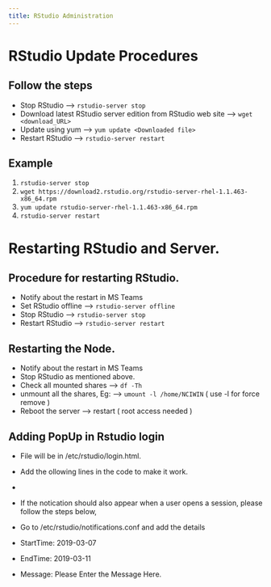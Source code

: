 ```yaml
---
title: RStudio Administration
---
```



# RStudio Update Procedures 

## Follow the steps  

- Stop RStudio --> ``` rstudio-server stop ```
- Download latest RStudio server edition from RStudio web site --> ``` wget <download_URL> ```
- Update using yum --> ``` yum update <Downloaded file> ```
- Restart RStudio --> ``` rstudio-server restart ```


## Example

1. ``` rstudio-server stop ```
1. ``` wget https://download2.rstudio.org/rstudio-server-rhel-1.1.463-x86_64.rpm ```
1. ``` yum update rstudio-server-rhel-1.1.463-x86_64.rpm ```
1. ``` rstudio-server restart ```



# Restarting RStudio and Server.

## Procedure for restarting RStudio.

- Notify about the restart in MS Teams 
- Set RStudio offline --> ``` rstudio-server offline ```
- Stop RStudio --> ``` rstudio-server stop ```
- Restart RStudio --> ``` rstudio-server restart ```


## Restarting the Node.

- Notify about the restart in MS Teams 
- Stop RStudio as mentioned above. 
- Check all mounted shares --> ``` df -Th ``` 
- unmount all the shares, Eg: --> ``` umount -l /home/NCIWIN ``` ( use -l for force remove ) 
- Reboot the server --> restart ( root access needed )

## Adding PopUp in Rstudio login

- File will be in /etc/rstudio/login.html.
- Add the ollowing lines in the code to make it work.
- <script>
- var today = new Date();
- var dd = today.getDate();
- var mm = today.getMonth()+1; //January is 0!
- var yyyy = today.getFullYear();
- if(dd<10){dd='0'+dd}
- if(mm<10){mm='0'+mm}
- var today = dd+'/'+mm+'/'+yyyy;
- var days = [];
- days = ["Enter the specific days"];
- if (days.indexOf(today, days) > -1) {
- if(confirm("The coRe is putting out a quick 2-question survey to assess interest in various technical trainings (estimated time 2 minutes).\n\n Please click Ok to take the survey. If you have already taken it,click Cancel.")) {
- window.open('https://forms.office.com/Pages/ResponsePage.aspx?id=N6xk27Cc4EitvRJf_0sUUiHL8cBmEvFOmQuZic1uebBUQkxFMFRJTThWUlJXU1pJMkRSSTdEVkRBMC4u', '_blank');
- }}
- </script>

- If the notication should also appear when a user opens a session, please follow the steps below,
- Go to /etc/rstudio/notifications.conf and add the details
- StartTime: 2019-03-07
- EndTime: 2019-03-11
- Message: Please Enter the Message Here.


